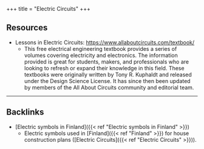 +++
title = "Electric Circuits"
+++


## Resources

- Lessons in Electric Circuits: https://www.allaboutcircuits.com/textbook/
	- This free electrical engineering textbook provides a series of volumes covering electricity and electronics. The information provided is great for students, makers, and professionals who are looking to refresh or expand their knowledge in this field. These textbooks were originally written by Tony R. Kuphaldt and released under the Design Science License. It has since then been updated by members of the All About Circuits community and editorial team.

---
## Backlinks
* [Electric symbols in Finland]({{< ref "Electric symbols in Finland" >}})
	* Electric symbols used in [Finland]({{< ref "Finland" >}}) for house construction plans ([Electric Circuits]({{< ref "Electric Circuits" >}})).

